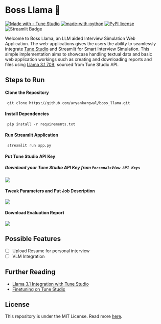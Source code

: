 # Boss Llama 🦙
[![Made with - Tune Studio](https://img.shields.io/static/v1?label=Made+with&message=Tune+Studio&color=%236E18FB)](https://)
[![made-with-python](https://img.shields.io/badge/Made%20with-Python-1f425f.svg)](https://www.python.org/)
[![PyPI license](https://img.shields.io/pypi/l/ansicolortags.svg)](https://pypi.python.org/pypi/ansicolortags/)
![Streamlit Badge](https://img.shields.io/badge/Streamlit-FF4B4B?logo=streamlit&logoColor=fff&style=flat-square)

Welcome to Boss Llama, an LLM aided Interview Simulation Web Application. The web-applications gives the users the ability to seamlessly integrate [Tune Studio](https://studio.tune.app/playground) and Streamlit for Smart Interview Simulation. This simple implementation aims to showcase handling textual data and basic web application workings such as creating and downloading reports and files using [Llama 3.1 70B](https://ai.meta.com/blog/meta-llama-3-1/), sourced from Tune Studio API. 

## Steps to Run
#### Clone the Repository
``` git clone https://github.com/aryankargwal/boss_llama.git```
#### Install Dependencies
``` pip install -r requirements.txt```
#### Run Streamlit Application
``` streamlit run app.py```
#### Put Tune Studio API Key
##### Download your Tune Studio API Key from `Personal>View API Keys`
<img src = "assets/1.png">

#### Tweak Parameters and Put Job Description
<img src = "assets/2.png">

#### Download Evaluation Report
<img src = "assets/3.png">

## Possible Features
- [ ] Upload Resume for personal interview
- [ ] VLM Integration

## Further Reading
- [Llama 3.1 Integration with Tune Studio](https://tunehq.ai/blog/tune-ai-integrates-latest-llama-3-1)
- [Finetuning on Tune Studio](https://tunehq.ai/blog/finetuning-llms)

## License
This repository is under the MIT License. Read more [here](LICENCE).

